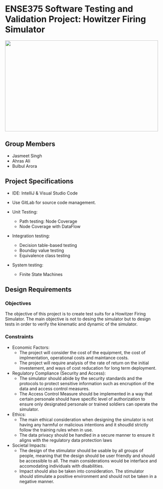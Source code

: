# ENSE375 Software Testing and Validation Project: Howitzer Firing Simulator

<p align="center">
  <img src="https://images.app.goo.gl/ehwrDwAfhXu" width="100%" height="300">
</p>


## Group Members
- Jasmeet Singh
- Ahras Ali
- Bulbul Arora

## Project Specifications

- IDE: IntelliJ & Visual Studio Code
- Use GitLab for source code management.
- Unit Testing: 
   - Path testing: Node Coverage
   - Node Coverage with DataFlow 

- Integration testing:
   - Decision table-based testing
   - Bounday value testing 
   - Equivalence class testing
   
- System testing:
   - Finite State Machines 

## Design Requirements

### Objectives
The objective of this project is to create test suits for a Howitzer Firing Simulator. The main objective is not to desing the simulator but to design tests in order to verify the kinematic and dynamic of the simulator.

### Constraints
- Economic Factors:
    - The project will consider the cost of the equipment, the cost of implmentation, operational costs and maintance costs.
    - The project will require analysis of the rate of return on the initial investement, and ways of cost reducation for 
      long term deployment.
- Regulatory Compliance (Security and Access):
    - The simulator should abide by the security standards and the protocols to protect sensitive information such as encruption of the data
      and access control measures.
    - The Access Control Measure should be implemented in a way that certain personale should have specific level of authorization to ensure
      only designated personale or trained soldiers can operate the simulator.
- Ethics:
    - The main ethical consideration when designing the simulator is not having any harmful or malicious intentions and it shoudld
      strictly follow the training rules when in use.
    - The data privacy should be handled in a secure manner to ensure it aligns with the regulatory data protection laws
- Societal Impacts:
    - The design of the stimulator should be usable by all groups of people, meaning that the design should be user friendly and 
      should be accessible to all. The main considerations would be interface and accomodating individuals with disabilities.
    - Impact should also be taken into consideration. The stimulator should stimulate a positive environment and should not be 
      taken in a negative manner.
